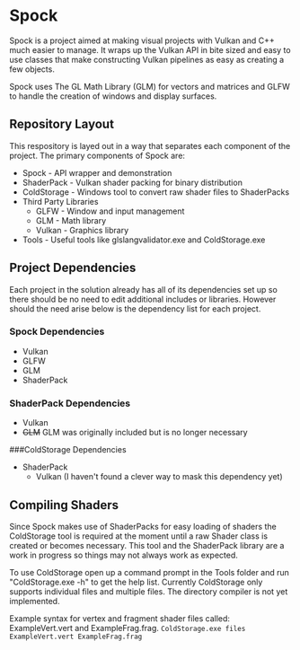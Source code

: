 # Spock
Spock is a project aimed at making visual projects with Vulkan and C++ much easier to manage. 
It wraps up the Vulkan API in bite sized and easy to use classes that make constructing Vulkan pipelines as easy as creating a few objects.  

Spock uses The GL Math Library (GLM) for vectors and matrices and GLFW to handle the creation of windows and display surfaces.

## Repository Layout
This respository is layed out in a way that separates each component of the project.
The primary components of Spock are:
* Spock - API wrapper and demonstration
* ShaderPack - Vulkan shader packing for binary distribution
* ColdStorage - Windows tool to convert raw shader files to ShaderPacks
* Third Party Libraries
	* GLFW - Window and input management
	* GLM - Math library
	* Vulkan - Graphics library
* Tools - Useful tools like glslangvalidator.exe and ColdStorage.exe

## Project Dependencies
Each project in the solution already has all of its dependencies set up so there should be no need to edit additional
includes or libraries. However should the need arise below is the dependency list for each project.

### Spock Dependencies
* Vulkan
* GLFW
* GLM
* ShaderPack

### ShaderPack Dependencies
* Vulkan
* ~~GLM~~ GLM was originally included but is no longer necessary

###ColdStorage Dependencies
* ShaderPack
	* Vulkan (I haven't found a clever way to mask this dependency yet)


## Compiling Shaders
Since Spock makes use of ShaderPacks for easy loading of shaders the ColdStorage tool is required at the moment
until a raw Shader class is created or becomes necessary. This tool and the ShaderPack library are a work in progress
so things may not always work as expected.

To use ColdStorage open up a command prompt in the Tools folder and run "ColdStorage.exe -h" to get the help list.
Currently ColdStorage only supports individual files and multiple files. The directory compiler is not yet implemented.

Example syntax for vertex and fragment shader files called: ExampleVert.vert and ExampleFrag.frag.
`ColdStorage.exe files ExampleVert.vert ExampleFrag.frag`
